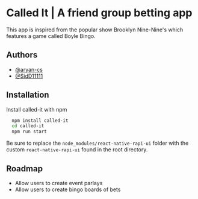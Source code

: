 # Called It | A friend group betting app

This app is inspired from the popular show Brooklyn Nine-Nine's which features a game called Boyle Bingo.


## Authors

- [@aryan-cs](https://www.github.com/aryan-cs)
- [@SidD11111](https://github.com/sidd11111)


## Installation

Install called-it with npm

```bash
  npm install called-it
  cd called-it
  npm run start
```
    
Be sure to replace the ```node_modules/react-native-rapi-ui``` folder with the custom ```react-native-rapi-ui``` found in the root directory.
## Roadmap

- Allow users to create event parlays
- Allow users to create bingo boards of bets

